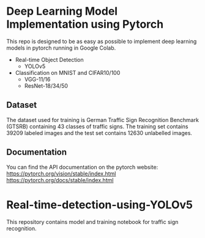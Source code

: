 # Deep Learning Model Implementation using Pytorch
This repo is designed to be as easy as possible to implement deep learning models in pytorch running in Google Colab. 
* Real-time Object Detection 
  * YOLOv5
* Classification on MNIST and CIFAR10/100
  * VGG-11/16
  * ResNet-18/34/50

## Dataset 

The dataset used for training is German Traffic Sign Recognition Benchmark (GTSRB) containing 43 classes of traffic signs. The training set contains 39209 labeled images and the test set contains 12630 unlabelled images.

## Documentation
You can find the API documentation on the pytorch website: https://pytorch.org/vision/stable/index.html
                     https://pytorch.org/docs/stable/index.html


# Real-time-detection-using-YOLOv5

This repository contains model and training notebook for traffic sign recognition. 


